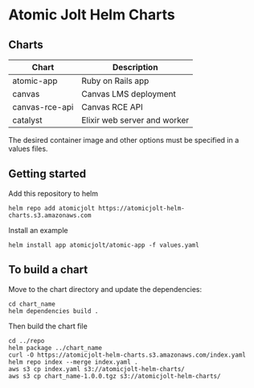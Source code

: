 # Atomic Jolt Helm Charts

## Charts

| Chart          | Description   |
| -------------- | ------------- |
| atomic-app     | Ruby on Rails app |
| canvas         | Canvas LMS deployment |
| canvas-rce-api | Canvas RCE API |
| catalyst       | Elixir web server and worker |

The desired container image and other options must be specified in a values files.

## Getting started

Add this repository to helm

```
helm repo add atomicjolt https://atomicjolt-helm-charts.s3.amazonaws.com
```

Install an example

```
helm install app atomicjolt/atomic-app -f values.yaml
```

## To build a chart

Move to the chart directory and update the dependencies:
```
cd chart_name
helm dependencies build .
```

Then build the chart file
```
cd ../repo
helm package ../chart_name
curl -O https://atomicjolt-helm-charts.s3.amazonaws.com/index.yaml
helm repo index --merge index.yaml .
aws s3 cp index.yaml s3://atomicjolt-helm-charts/
aws s3 cp chart_name-1.0.0.tgz s3://atomicjolt-helm-charts/
```
